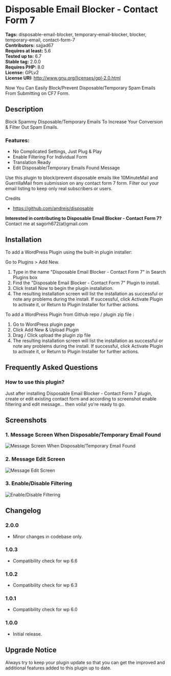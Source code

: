 # Disposable Email Blocker - Contact Form 7

**Tags:** disposable-email-blocker, temporary-email-blocker, blocker, temporary-email, contact-form-7 \
**Contributors:** sajjad67 \
**Requires at least:** 5.6 \
**Tested up to:** 6.7 \
**Stable tag:** 2.0.0 \
**Requires PHP:** 8.0 \
**License:** GPLv2 \
**License URI:** http://www.gnu.org/licenses/gpl-2.0.html

Now You Can Easily Block/Prevent Disposable/Temporary Spam Emails From Submitting on CF7 Form.

## Description

Block Spammy Disposable/Temporary Emails To Increase Your Conversion & Filter Out Spam Emails.

### Features:

- No Complicated Settings, Just Plug & Play
- Enable Filtering For Individual Form
- Translation Ready
- Edit Disposable/Temporary Emails Found Message

Use this plugin to block/prevent disposable emails like 10MinuteMail and GuerrillaMail from submission on any contact form 7 form. Filter our your email listing to keep only real subscribers or users.

Credits
- https://github.com/andreis/disposable

**Interested in contributing to Disposable Email Blocker - Contact Form 7?**
Contact me at sagorh672(at)gmail.com

## Installation

To add a WordPress Plugin using the built-in plugin installer:

Go to Plugins > Add New.

1. Type in the name "Disposable Email Blocker - Contact Form 7" in Search Plugins box
2. Find the "Disposable Email Blocker - Contact Form 7" Plugin to install.
3. Click Install Now to begin the plugin installation.
4. The resulting installation screen will list the installation as successful or note any problems during the install.
If successful, click Activate Plugin to activate it, or Return to Plugin Installer for further actions.

To add a WordPress Plugin from Github repo / plugin zip file :
1. Go to WordPress plugin page
2. Click Add New & Upload Plugin
3. Drag / Click upload the plugin zip file
4. The resulting installation screen will list the installation as successful or note any problems during the install.
If successful, click Activate Plugin to activate it, or Return to Plugin Installer for further actions.

## Frequently Asked Questions

### How to use this plugin?

Just after installing Disposable Email Blocker - Contact Form 7 plugin, create or edit existing contact form and according to screenshot enable filtering and edit message... then voila! yo're ready to go.

## Screenshots

### 1. Message Screen When Disposable/Temporary Email Found

![Message Screen When Disposable/Temporary Email Found](https://ps.w.org/disposable-email-blocker-contact-form-7/assets/screenshot-1.png)

### 2. Message Edit Screen

![Message Edit Screen](https://ps.w.org/disposable-email-blocker-contact-form-7/assets/screenshot-2.png)

### 3. Enable/Disable Filtering

![Enable/Disable Filtering](https://ps.w.org/disposable-email-blocker-contact-form-7/assets/screenshot-3.png)


## Changelog

### 2.0.0
- Minor changes in codebase only.

### 1.0.3
- Compatibility check for wp 6.6

### 1.0.2
- Compatibility check for wp 6.3

### 1.0.1

- Compatibility check for wp 6.0
### 1.0.0

- Initial release.

## Upgrade Notice

Always try to keep your plugin update so that you can get the improved and additional features added to this plugin up to date.